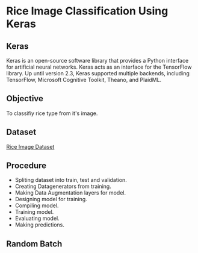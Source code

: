 # Rice Image Classification Using Keras

## Keras
Keras is an open-source software library that provides a Python interface for artificial neural networks. Keras acts as an interface for the TensorFlow library. Up until version 2.3, Keras supported multiple backends, including TensorFlow, Microsoft Cognitive Toolkit, Theano, and PlaidML.

## Objective
To classifiy rice type from it's image.

## Dataset
[Rice Image Dataset](https://www.kaggle.com/code/muhammadhananasghar/rice-image-classification/data)

## Procedure
- Spliting dataset into train, test and validation.
- Creating Datagenerators from training.
- Making Data Augmentation layers for model.
- Designing model for training.
- Compiling model.
- Training model.
- Evaluating model.
- Making predictions.

## Random Batch
